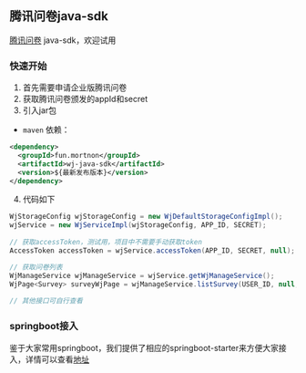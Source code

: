 ## 腾讯问卷java-sdk

[腾讯问卷](https://wj.qq.com/docs/openapi) java-sdk，欢迎试用

### 快速开始
1. 首先需要申请企业版腾讯问卷
2. 获取腾讯问卷颁发的appId和secret
3. 引入jar包
- `maven` 依赖：
```xml
<dependency>
  <groupId>fun.mortnon</groupId>
  <artifactId>wj-java-sdk</artifactId>
  <version>${最新发布版本}</version>
</dependency>
```
4. 代码如下
```java
WjStorageConfig wjStorageConfig = new WjDefaultStorageConfigImpl();
wjService = new WjServiceImpl(wjStorageConfig, APP_ID, SECRET);
    
// 获取accessToken，测试用，项目中不需要手动获取token
AccessToken accessToken = wjService.accessToken(APP_ID, SECRET, null);

// 获取问卷列表    
WjManageService wjManageService = wjService.getWjManageService();
WjPage<Survey> surveyWjPage = wjManageService.listSurvey(USER_ID, null, 1, 20);
    
// 其他接口可自行查看
```

### springboot接入
鉴于大家常用springboot，我们提供了相应的springboot-starter来方便大家接入，详情可以查看[地址](https://gitee.com/mortise-and-tenon/wj-sdk-starter)